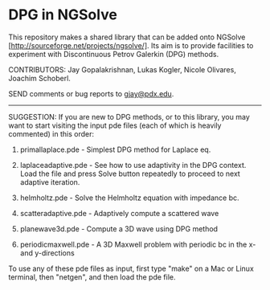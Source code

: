 DPG in NGSolve
=============

This repository makes a shared library that can be added onto 
NGSolve [http://sourceforge.net/projects/ngsolve/].
Its aim is to provide facilities to experiment with Discontinuous
Petrov Galerkin (DPG) methods.

CONTRIBUTORS: Jay Gopalakrishnan, Lukas Kogler, Nicole Olivares, Joachim Schoberl.

SEND comments or bug reports to  gjay@pdx.edu.

---------------------------------------------------------------

SUGGESTION: If you are new to DPG methods, or to this library, 
you may want to start visiting the input pde files (each of which 
is heavily commented) in this order:

1) primallaplace.pde  -  Simplest DPG method for Laplace eq.

2) laplaceadaptive.pde - See how to use adaptivity in the DPG
context. Load the file and press Solve button repeatedly to proceed to
next adaptive iteration.

3) helmholtz.pde - Solve the Helmholtz equation with impedance bc.

4) scatteradaptive.pde - Adaptively compute a scattered wave

5) planewave3d.pde - Compute a 3D wave using DPG method

6) periodicmaxwell.pde - A 3D Maxwell problem with periodic bc in the x- and y-directions

To use any of these pde files as input, first type "make" on a Mac or
Linux terminal, then "netgen", and then load the pde file. 
